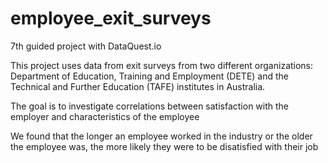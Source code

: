 # employee_exit_surveys
7th guided project with DataQuest.io

This project uses data from exit surveys from two different organizations: Department of Education, Training and Employment (DETE) and the Technical and Further Education (TAFE) institutes in Australia.

The goal is to investigate correlations between satisfaction with the employer and characteristics of the employee

We found that the longer an employee worked in the industry or the older the employee was, the more likely they were to be disatisfied with their job
